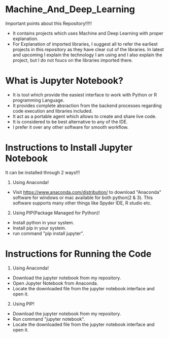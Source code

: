 # Machine_And_Deep_Learning

Important points about this Repository!!!!!

- It contains projects which uses Machine and Deep Learning with proper explanation.
- For Explanation of imported libraries, I suggest all to refer the earliest projects in this repository as they have clear cut of the libraries. In latest and upcoming I explain the technology I am using and I also explain the project, but I do not foucs on the libraries imported there. 


# What is Jupyter Notebook?

- It is tool which provide the easiest interface to work with Python or R programming Language.
- It provides complete absraction from the backend processes regarding code execution and libraries included.
- It act as a portable agent which allows to create and share live code.
- It is considered to be best alternative to any of the IDE.
- I prefer it over any other software for smooth workflow.


# Instructions to Install Jupyter Notebook

It can be installed through 2 ways!!!

1. Using Anaconda!

 - Visit https://www.anaconda.com/distribution/ to download "Anaconda" software for windows or mac available for both python(2 & 3). This software supports many other things like Spyder IDE, R studio etc. 

2. Using PIP(Package Managed for Python)!

 - Install python in your system.
 - Install pip in your system.
 - run command "pip install jupyter".


# Instructions for Running the Code

1. Using Anaconda!

 - Download the jupyter notebook from my repository.
 - Open Jupyter Notebook from Anaconda.
 - Locate the downloaded file from the jupyter notebook interface and open it.


2. Using PIP!

 - Download the jupyter notebook from my repository.
 - Run command "jupyter notebook".
 - Locate the downloaded file from the jupyter notebook interface and open it.

